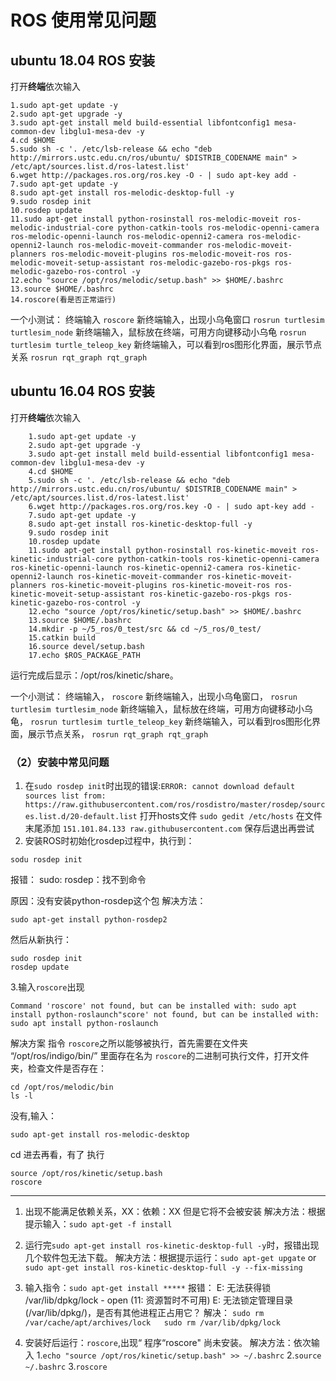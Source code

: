 # ROS 使用常见问题 
## ubuntu 18.04 ROS 安装
打开**终端**依次输入
```
1.sudo apt-get update -y
2.sudo apt-get upgrade -y
3.sudo apt-get install meld build-essential libfontconfig1 mesa-common-dev libglu1-mesa-dev -y
4.cd $HOME
5.sudo sh -c '. /etc/lsb-release && echo "deb http://mirrors.ustc.edu.cn/ros/ubuntu/ $DISTRIB_CODENAME main" > /etc/apt/sources.list.d/ros-latest.list'
6.wget http://packages.ros.org/ros.key -O - | sudo apt-key add -
7.sudo apt-get update -y
8.sudo apt-get install ros-melodic-desktop-full -y
9.sudo rosdep init
10.rosdep update
11.sudo apt-get install python-rosinstall ros-melodic-moveit ros-melodic-industrial-core python-catkin-tools ros-melodic-openni-camera ros-melodic-openni-launch ros-melodic-openni2-camera ros-melodic-openni2-launch ros-melodic-moveit-commander ros-melodic-moveit-planners ros-melodic-moveit-plugins ros-melodic-moveit-ros ros-melodic-moveit-setup-assistant ros-melodic-gazebo-ros-pkgs ros-melodic-gazebo-ros-control -y
12.echo "source /opt/ros/melodic/setup.bash" >> $HOME/.bashrc
13.source $HOME/.bashrc
14.roscore(看是否正常运行)
```
一个小测试：
终端输入
`roscore`
新终端输入，出现小乌龟窗口
`rosrun turtlesim turtlesim_node`
新终端输入，鼠标放在终端，可用方向键移动小乌龟
`rosrun turtlesim turtle_teleop_key`
新终端输入，可以看到ros图形化界面，展示节点关系
`rosrun rqt_graph rqt_graph`

##  ubuntu 16.04 ROS 安装
打开**终端**依次输入
```
	1.sudo apt-get update -y
	2.sudo apt-get upgrade -y
	3.sudo apt-get install meld build-essential libfontconfig1 mesa-common-dev libglu1-mesa-dev -y
	4.cd $HOME
	5.sudo sh -c '. /etc/lsb-release && echo "deb http://mirrors.ustc.edu.cn/ros/ubuntu/ $DISTRIB_CODENAME main" > /etc/apt/sources.list.d/ros-latest.list'
	6.wget http://packages.ros.org/ros.key -O - | sudo apt-key add -
	7.sudo apt-get update -y
	8.sudo apt-get install ros-kinetic-desktop-full -y
	9.sudo rosdep init
	10.rosdep update
	11.sudo apt-get install python-rosinstall ros-kinetic-moveit ros-kinetic-industrial-core python-catkin-tools ros-kinetic-openni-camera ros-kinetic-openni-launch ros-kinetic-openni2-camera ros-kinetic-openni2-launch ros-kinetic-moveit-commander ros-kinetic-moveit-planners ros-kinetic-moveit-plugins ros-kinetic-moveit-ros ros-kinetic-moveit-setup-assistant ros-kinetic-gazebo-ros-pkgs ros-kinetic-gazebo-ros-control -y
	12.echo "source /opt/ros/kinetic/setup.bash" >> $HOME/.bashrc
	13.source $HOME/.bashrc
	14.mkdir -p ~/5_ros/0_test/src && cd ~/5_ros/0_test/
	15.catkin build
	16.source devel/setup.bash
	17.echo $ROS_PACKAGE_PATH
```
运行完成后显示：/opt/ros/kinetic/share。

一个小测试：
终端输入，
`roscore`
新终端输入，出现小乌龟窗口，
`rosrun turtlesim turtlesim_node`
新终端输入，鼠标放在终端，可用方向键移动小乌龟，
`rosrun turtlesim turtle_teleop_key`
新终端输入，可以看到ros图形化界面，展示节点关系，
`rosrun rqt_graph rqt_graph`

### （2）安装中常见问题

1. 在`sudo rosdep init`时出现的错误:
​``` ERROR: cannot download default sources list from: https://raw.githubusercontent.com/ros/rosdistro/master/rosdep/sources.list.d/20-default.list ```
打开hosts文件
`sudo gedit /etc/hosts`
在文件末尾添加
`151.101.84.133 raw.githubusercontent.com`
保存后退出再尝试
2. 安装ROS时初始化rosdep过程中，执行到：
```
sodu rosdep init
```
报错： sudo: rosdep：找不到命令

原因：没有安装python-rosdep这个包
解决方法：

```
sudo apt-get install python-rosdep2
```
然后从新执行：
```
sudo rosdep init
rosdep update
```
3.输入`roscore`出现
```
Command 'roscore' not found, but can be installed with: sudo apt install python-roslaunch"score' not found, but can be installed with: sudo apt install python-roslaunch
```
解决方案
指令 `roscore`之所以能够被执行，首先需要在文件夹 “/opt/ros/indigo/bin/” 里面存在名为 `roscore`的二进制可执行文件，打开文件夹，检查文件是否存在：
```
cd /opt/ros/melodic/bin
ls -l
```
没有,输入：
```
sudo apt-get install ros-melodic-desktop
```
cd 进去再看，有了
执行
```
source /opt/ros/kinetic/setup.bash
roscore
```

---------------------------------------------------------------------------------------------------------------

1. 出现不能满足依赖关系，XX：依赖：XX 但是它将不会被安装
	解决方法：根据提示输入：`sudo apt-get -f install`
2. 运行完`sudo apt-get install ros-kinetic-desktop-full -y`时，报错出现几个软件包无法下载。
	解决方法：根据提示运行：`sudo apt-get upgate` or  `sudo apt-get install ros-kinetic-desktop-full -y --fix-missing`
3. 输入指令：`sudo apt-get install *****`
	报错：
	E: 无法获得锁 /var/lib/dpkg/lock - open (11: 资源暂时不可用)
	E: 无法锁定管理目录(/var/lib/dpkg/)，是否有其他进程正占用它？
	解决：
	`sudo rm /var/cache/apt/archives/lock  
	sudo rm /var/lib/dpkg/lock`

3. 安装好后运行：`roscore`,出现“ 程序“roscore" 尚未安装。
	解决方法：依次输入
	1.`echo "source /opt/ros/kinetic/setup.bash" >> ~/.bashrc`
	2.`source ~/.bashrc`
	3.`roscore`


```??

```
